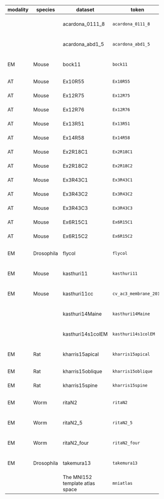 | modality|species|dataset|token|resolution|image_size|reference |
| -----|-----|-----|-----|-----|-----|----- |
| ||acardona_0111_8|`acardona_0111_8`||32768 x 32768 x 4840| |
| ||acardona_abd1_5|`acardona_abd1_5`||24576 x 24576 x 461| |
| EM|Mouse|bock11|`bock11`|4 4 45 nm|135424 x 119808 x 4156|[nature.com/nature/journal/v47...](http://www.nature.com/nature/journal/v471/n7337/full/nature09802.html) |
| AT|Mouse|Ex10R55|`Ex10R55`|100 100 70 nm|3409 x 3337 x 70|[nature.com/articles/sdata2014...](http://www.nature.com/articles/sdata201446) |
| AT|Mouse|Ex12R75|`Ex12R75`|100 100 70 nm|5491 x 4749 x 35|[nature.com/articles/sdata2014...](http://www.nature.com/articles/sdata201446) |
| AT|Mouse|Ex12R76|`Ex12R76`|100 100 70 nm|5979 x 4872 x 37|[nature.com/articles/sdata2014...](http://www.nature.com/articles/sdata201446) |
| AT|Mouse|Ex13R51|`Ex13R51`|100 100 70 nm|5184 x 5840 x 30|[nature.com/articles/sdata2014...](http://www.nature.com/articles/sdata201446) |
| AT|Mouse|Ex14R58|`Ex14R58`|100 100 70 nm|4750 x 3410 x 41|[nature.com/articles/sdata2014...](http://www.nature.com/articles/sdata201446) |
| AT|Mouse|Ex2R18C1|`Ex2R18C1`|100 100 70 nm|2106 x 3236 x 42|[nature.com/articles/sdata2014...](http://www.nature.com/articles/sdata201446) |
| AT|Mouse|Ex2R18C2|`Ex2R18C2`|100 100 70 nm|1970 x 3175 x 42|[nature.com/articles/sdata2014...](http://www.nature.com/articles/sdata201446) |
| AT|Mouse|Ex3R43C1|`Ex3R43C1`|100 100 70 nm|2101 x 3223 x 69|[nature.com/articles/sdata2014...](http://www.nature.com/articles/sdata201446) |
| AT|Mouse|Ex3R43C2|`Ex3R43C2`|100 100 70 nm|1971 x 3164 x 69|[nature.com/articles/sdata2014...](http://www.nature.com/articles/sdata201446) |
| AT|Mouse|Ex3R43C3|`Ex3R43C3`|100 100 70 nm|1989 x 3252 x 69|[nature.com/articles/sdata2014...](http://www.nature.com/articles/sdata201446) |
| AT|Mouse|Ex6R15C1|`Ex6R15C1`|100 100 70 nm|3208 x 3581 x 30|[nature.com/articles/sdata2014...](http://www.nature.com/articles/sdata201446) |
| AT|Mouse|Ex6R15C2|`Ex6R15C2`|100 100 70 nm|3233 x 3636 x 30|[nature.com/articles/sdata2014...](http://www.nature.com/articles/sdata201446) |
| EM|Drosophila|flycol|`flycol`|4 4 45 nm|2000 x 2000 x 6240| |
| EM|Mouse|kasthuri11|`kasthuri11`|3 3 30 nm|21504 x 26624 x 1850|[sciencedirect.com/science/art...](http://www.sciencedirect.com/science/article/pii/S0092867415008247) |
| EM|Mouse|kasthuri11cc|`cv_ac3_membrane_2014`|3 3 30 nm|21504 x 26624 x 1850|[sciencedirect.com/science/art...](http://www.sciencedirect.com/science/article/pii/S0092867415008247) |
| ||kasthuri14Maine|`kasthuri14Maine`||6144 x 6144 x 2042| |
| ||kasthuri14s1colEM|`kasthuri14s1colEM`||49152 x 32768 x 254| |
| EM|Rat|kharris15apical|`kharris15apical`|2 2 ~50 nm|8192 x 8192 x 194|[ncbi.nlm.nih.gov/pubmed/26347...](http://www.ncbi.nlm.nih.gov/pubmed/26347348) |
| EM|Rat|kharris15oblique|`kharris15oblique`|2 2 ~50 nm|8192 x 8192 x 91|[ncbi.nlm.nih.gov/pubmed/26347...](http://www.ncbi.nlm.nih.gov/pubmed/26347348) |
| EM|Rat|kharris15spine|`kharris15spine`|2 2 ~50 nm|9000 x 9000 x 89|[ncbi.nlm.nih.gov/pubmed/26347...](http://www.ncbi.nlm.nih.gov/pubmed/26347348) |
| EM|Worm|ritaN2|`ritaN2`|5 5 60 nm|13101 x 14378 x 1199|[wormatlas.org/ver1/MoW_built0...](http://www.wormatlas.org/ver1/MoW_built0.92/toc.html) |
| EM|Worm|ritaN2_5|`ritaN2_5`|5 5 60 nm|37379 x 25986 x 743|[wormatlas.org/ver1/MoW_built0...](http://www.wormatlas.org/ver1/MoW_built0.92/toc.html) |
| EM|Worm|ritaN2_four|`ritaN2_four`|5 5 60 nm|28381 x 24234 x 322|[wormatlas.org/ver1/MoW_built0...](http://www.wormatlas.org/ver1/MoW_built0.92/toc.html) |
| EM|Drosophila|takemura13|`takemura13`||12000 x 12000 x 1460|[nature.com/nature/journal/v50...](http://www.nature.com/nature/journal/v500/n7461/full/nature12450.html#/semi-automated-connectome-reconstruction) |
| ||The MNI152 template atlas space|`mniatlas`||182 x 218 x 182| |
